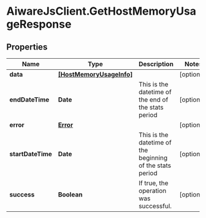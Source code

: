 # AiwareJsClient.GetHostMemoryUsageResponse

## Properties

Name | Type | Description | Notes
------------ | ------------- | ------------- | -------------
**data** | [**[HostMemoryUsageInfo]**](HostMemoryUsageInfo.md) |  | [optional] 
**endDateTime** | **Date** | This is the datetime of the end of the stats period | [optional] 
**error** | [**Error**](Error.md) |  | [optional] 
**startDateTime** | **Date** | This is the datetime of the beginning of the stats period | [optional] 
**success** | **Boolean** | If true, the operation was successful. | [optional] 


